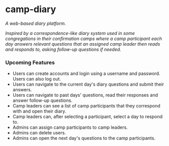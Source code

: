 # camp-diary

*A web-based diary platform.*

*Inspired by a correspondence-like diary system used in some congregations in their confirmation camps where a camp participant each day answers relevant questions that an assigned camp leader then reads and responds to, asking follow-up questions if needed.*


### Upcoming Features ###

- Users can create accounts and login using a username and password. Users can also log out.
- Users can navigate to the current day's diary questions and submit their answers.
- Users can navigate to past days' questions, read their responses and answer follow-up questions.
- Camp leaders can see a list of camp participants that they correspond with and open their diary.
- Camp leaders can, after selecting a participant, select a day to respond to.
- Admins can assign camp participants to camp leaders.
- Admins can delete users.
- Admins can open the next day's questions to the camp participants.
